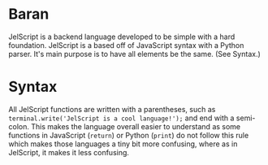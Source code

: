 # Baran
JelScript is a backend language developed to be simple with a hard foundation. JelScript is a based off of JavaScript syntax with a Python
parser. It's main purpose is to have all elements be the same. (See Syntax.)
# Syntax
All JelScript functions are written with a parentheses, such as `terminal.write('JelScript is a cool language!');` and end with a semi-colon.
This makes the language overall easier to understand as some functions in JavaScript (`return`) or Python (`print`) do not follow this rule
which makes those languages a tiny bit more confusing, where as in JelScript, it makes it less confusing.